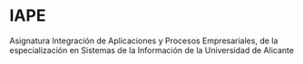 # IAPE
Asignatura Integración de Aplicaciones y Procesos Empresariales, de la especialización en Sistemas de la Información de la Universidad de Alicante
